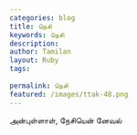 ```yaml
---
categories: blog
title: நெசி
keywords: நெசி
description: 
author: Tamilan
layout: Ruby
tags: 
 
permalink: நெசி
featured: /images/ttak-48.png
---
```

  
அன்புள்ளாள், நேசியென் னேவல்  
